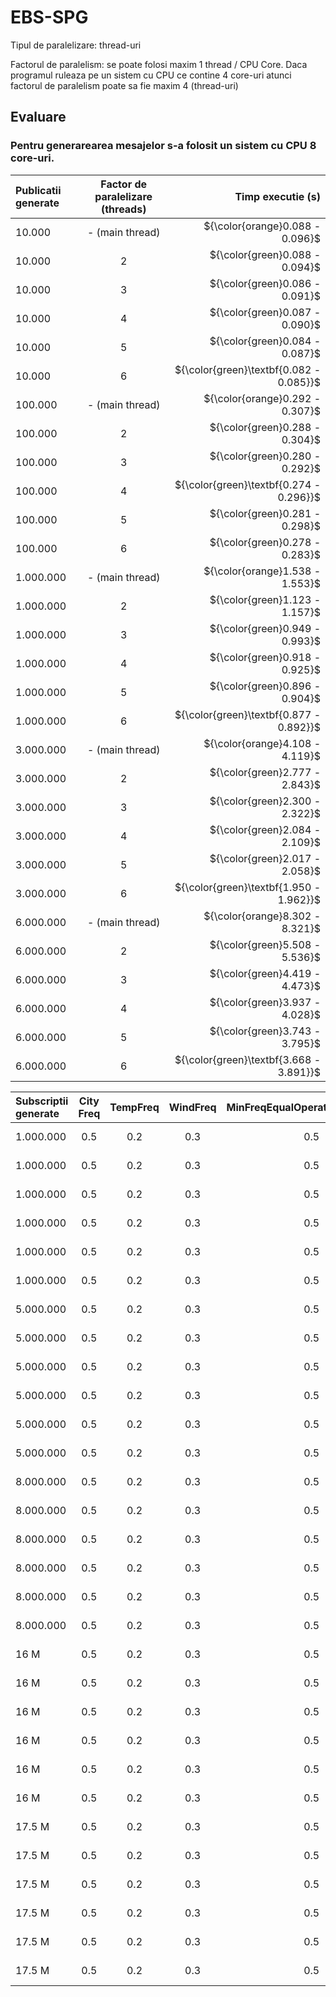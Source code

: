 # EBS-SPG

Tipul de paralelizare: thread-uri
  
Factorul de paralelism: se poate folosi maxim 1 thread / CPU Core. Daca programul ruleaza pe un sistem cu CPU ce contine 4 core-uri atunci factorul de paralelism poate sa fie maxim 4 (thread-uri)

  
##  Evaluare
  ### Pentru generarearea mesajelor s-a folosit un sistem cu CPU 8 core-uri.
  
| Publicatii generate  | Factor de paralelizare (threads) | Timp executie (s) |
| :---                 |     :---:                        |          ---:      |
| 10.000               | - (main thread)                  |${\color{orange}0.088 - 0.096}$|
| 10.000               | 2                                |${\color{green}0.088 - 0.094}$|
| 10.000               | 3                                |${\color{green}0.086 - 0.091}$|
| 10.000               | 4                                |${\color{green}0.087 - 0.090}$|
| 10.000               | 5                                |${\color{green}0.084 - 0.087}$|
| 10.000               | 6                                |${\color{green}\textbf{0.082 - 0.085}}$|
| 100.000              | - (main thread)                  |${\color{orange}0.292 - 0.307}$|
| 100.000              | 2                                |${\color{green}0.288 - 0.304}$|
| 100.000              | 3                                |${\color{green}0.280 - 0.292}$|
| 100.000              | 4                                |${\color{green}\textbf{0.274 - 0.296}}$|
| 100.000              | 5                                |${\color{green}0.281 - 0.298}$|
| 100.000              | 6                                |${\color{green}0.278 - 0.283}$|
| 1.000.000            | - (main thread)                  |${\color{orange}1.538 - 1.553}$|
| 1.000.000            | 2                                |${\color{green}1.123 - 1.157}$|
| 1.000.000            | 3                                |${\color{green}0.949 - 0.993}$|
| 1.000.000            | 4                                |${\color{green}0.918 - 0.925}$|
| 1.000.000            | 5                                |${\color{green}0.896 - 0.904}$|
| 1.000.000            | 6                                |${\color{green}\textbf{0.877 - 0.892}}$|
| 3.000.000            | - (main thread)                  |${\color{orange}4.108 - 4.119}$|
| 3.000.000            | 2                                |${\color{green}2.777 - 2.843}$|
| 3.000.000            | 3                                |${\color{green}2.300 - 2.322}$|
| 3.000.000            | 4                                |${\color{green}2.084 - 2.109}$|
| 3.000.000            | 5                                |${\color{green}2.017 - 2.058}$|
| 3.000.000            | 6                                |${\color{green}\textbf{1.950 - 1.962}}$|
| 6.000.000            | - (main thread)                  |${\color{orange}8.302 - 8.321}$|
| 6.000.000            | 2                                |${\color{green}5.508 - 5.536}$|
| 6.000.000            | 3                                |${\color{green}4.419 - 4.473}$|
| 6.000.000            | 4                                |${\color{green}3.937 - 4.028}$|
| 6.000.000            | 5                                |${\color{green}3.743 - 3.795}$|
| 6.000.000            | 6                                |${\color{green}\textbf{3.668 - 3.891}}$|


| Subscriptii generate  |City Freq|TempFreq|WindFreq|MinFreqEqualOperatorForCityField| Factor de paralelizare | Timp executie (s) |
| :---                  |:---:    |:---:    |:---:  |:---:                           |     :---:              |          ---:      |   
|1.000.000              | 0.5     | 0.2     | 0.3   | 0.5                            | - (main thread)        |${\color{orange}0.285 - 0.298}$|
|1.000.000              | 0.5     | 0.2     | 0.3   | 0.5                            | 2                      |${\color{red}0.390 - 0.393}$|
|1.000.000              | 0.5     | 0.2     | 0.3   | 0.5                            | 3                      |${\color{red}\textbf{0.458 - 0.477}}$|
|1.000.000              | 0.5     | 0.2     | 0.3   | 0.5                            | 4                      |${\color{red}0.376 - 0.474}$|
|1.000.000              | 0.5     | 0.2     | 0.3   | 0.5                            | 5                      |${\color{red}0.434 - 0.448}$|
|1.000.000              | 0.5     | 0.2     | 0.3   | 0.5                            | 6                      |${\color{red}0.359 - 0.464}$|
|5.000.000              | 0.5     | 0.2     | 0.3   | 0.5                            | -                      |${\color{orange}0.983 - 1.024}$|
|5.000.000              | 0.5     | 0.2     | 0.3   | 0.5                            | 2                      |${\color{green}0.886 - 0.934}$|
|5.000.000              | 0.5     | 0.2     | 0.3   | 0.5                            | 3                      |${\color{green}0.845 - 0.876}$|
|5.000.000              | 0.5     | 0.2     | 0.3   | 0.5                            | 4                      |${\color{green}0.860 - 0.906}$|
|5.000.000              | 0.5     | 0.2     | 0.3   | 0.5                            | 5                      |${\color{green}\textbf{0.842 - 0.844}}$|
|5.000.000              | 0.5     | 0.2     | 0.3   | 0.5                            | 6                      |${\color{green}0.830 - 0.897}$|
|8.000.000              | 0.5     | 0.2     | 0.3   | 0.5                            | -                      |${\color{orange}1.428 - 1.458}$|
|8.000.000              | 0.5     | 0.2     | 0.3   | 0.5                            | 2                      |${\color{green}1.258 - 1.334}$|
|8.000.000              | 0.5     | 0.2     | 0.3   | 0.5                            | 3                      |${\color{green}1.264 - 1.272}$|
|8.000.000              | 0.5     | 0.2     | 0.3   | 0.5                            | 4                      |${\color{green}1.249 - 1.293}$|
|8.000.000              | 0.5     | 0.2     | 0.3   | 0.5                            | 5                      |${\color{green}\textbf{1.220 - 1.237}}$|
|8.000.000              | 0.5     | 0.2     | 0.3   | 0.5                            | 6                      |${\color{green}1.224 - 1.274}$|
|16 M                   | 0.5     | 0.2     | 0.3   | 0.5                            | -                      |${\color{orange}2.750 - 2.801}$|
|16 M                   | 0.5     | 0.2     | 0.3   | 0.5                            | 2                      |${\color{green}2.305 - 2.325}$|
|16 M                   | 0.5     | 0.2     | 0.3   | 0.5                            | 3                      |${\color{green}\textbf{2.143 - 2.209}}$|
|16 M                   | 0.5     | 0.2     | 0.3   | 0.5                            | 4                      |${\color{green}1.146 - 2.178}$|
|16 M                   | 0.5     | 0.2     | 0.3   | 0.5                            | 5                      |${\color{red}\textbf{3.142 - 5.012}}$|
|16 M                   | 0.5     | 0.2     | 0.3   | 0.5                            | 6                      |${\color{green}2.181 - 2.207}$|
|17.5 M                 | 0.5     | 0.2     | 0.3   | 0.5                            | -                      |${\color{orange}2.928 - 3.018}$|
|17.5 M                 | 0.5     | 0.2     | 0.3   | 0.5                            | 2                      |${\color{green}\textbf{2.445 - 2.510}}$|
|17.5 M                 | 0.5     | 0.2     | 0.3   | 0.5                            | 3                      |${\color{red}5.353 - 6.057}$|
|17.5 M                 | 0.5     | 0.2     | 0.3   | 0.5                            | 4                      |${\color{red}3.933 - 6.345}$|
|17.5 M                 | 0.5     | 0.2     | 0.3   | 0.5                            | 5                      |${\color{red}\textbf{6.129 - 6.129}}$|
|17.5 M                 | 0.5     | 0.2     | 0.3   | 0.5                            | 6                      |${\color{red}4.146 - 6.486}$|
